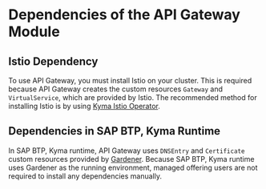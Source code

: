 # Dependencies of the API Gateway Module

## Istio Dependency

To use API Gateway, you must install Istio on your cluster. This is required because API Gateway creates the custom resources `Gateway` and `VirtualService`, which are provided by Istio. The recommended method for installing Istio is by using [Kyma Istio Operator](https://github.com/kyma-project/istio#install-kyma-istio-operator-and-istio-from-the-latest-release).

## Dependencies in SAP BTP, Kyma Runtime

In SAP BTP, Kyma runtime, API Gateway uses `DNSEntry` and `Certificate` custom resources provided by [Gardener](https://gardener.cloud/index/). Because SAP BTP, Kyma runtime uses Gardener as the running environment, managed offering users are not required to install any dependencies manually.